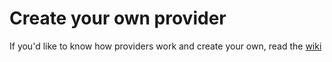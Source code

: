 # Create your own provider
If you'd like to know how providers work and create your own, read the [wiki](https://github.com/wako-unofficial-addons/helios/wiki/Providers)

